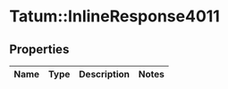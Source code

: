 # Tatum::InlineResponse4011

## Properties
Name | Type | Description | Notes
------------ | ------------- | ------------- | -------------

